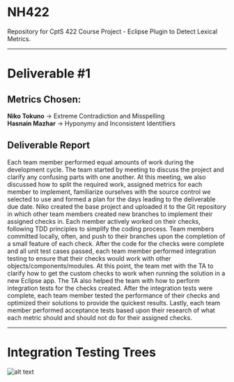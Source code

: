 # NH422
Repository for CptS 422 Course Project - Eclipse Plugin to Detect Lexical Metrics.


* * * 


# Deliverable #1 #

## Metrics Chosen: ##  

__Niko Tokuno__ -> Extreme Contradiction and Misspelling  
__Hasnain Mazhar__ -> Hyponymy and Inconsistent Identifiers  

## Deliverable Report ##  

Each team member performed equal amounts of work during the development cycle. The team started by meeting to discuss the project and clarify any confusing parts with one another. At this meeting, we also discussed how to split the required work, assigned metrics for each member to implement, familiarize ourselves with the source control we selected to use and formed a plan for the days leading to the deliverable due date. Niko created the base project and uploaded it to the Git repository in which other team members created new branches to implement their assigned checks in. Each member actively worked on their checks, following TDD principles to simplify the coding process. Team members committed locally, often, and push to their branches upon the completion of a small feature of each check. After the code for the checks were complete and all unit test cases passed, each team member performed integration testing to ensure that their checks would work with other objects/components/modules. At this point, the team met with the TA to clarify how to get the custom checks to work when running the solution in a new Eclipse app. The TA also helped the team with how to perform integration tests for the checks created. After the integration tests were complete, each team member tested the performance of their checks and optimized their solutions to provide the quickest results. Lastly, each team member performed acceptance tests based upon their research of what each metric should and should not do for their assigned checks.

* * *

# Integration Testing Trees #

![alt text](https://drive.google.com/open?id=0B1RkBXy3m-sTeFJlRVF4cGFPQ0E)
